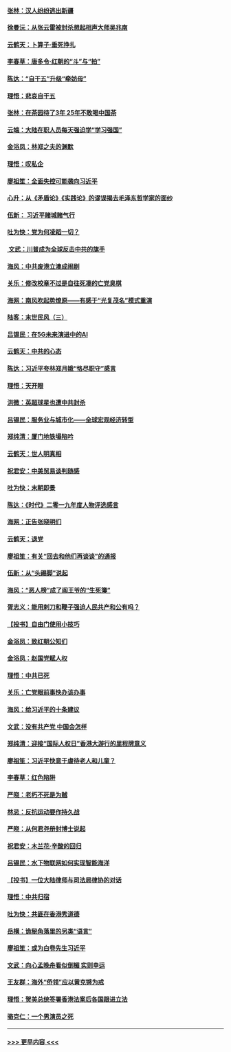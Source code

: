 #### [张林：汉人纷纷逃出新疆](../pages/nsc993/n11743530.md?t=12250811) 
#### [徐曼沅：从张云雷被封杀想起相声大师吴兆南](../pages/nsc993/n11741816.md?t=12250811) 
#### [云鹤天：卜算子‧垂死挣扎](../pages/nsc993/n11739956.md?t=12250811) 
#### [李春草：唐多令‧红朝的“斗”与“拍”](../pages/nsc993/n11739830.md?t=12250811) 
#### [陈达：“自干五”升级“牵妨母”](../pages/nsc993/n11739724.md?t=12250811) 
#### [理悟：悲哀自干五](../pages/nsc993/n11739547.md?t=12250811) 
#### [张林：在茶园待了3年 25年不敢喝中国茶](../pages/nsc993/n11739240.md?t=12250811) 
#### [云端：大陆在职人员每天强迫学“学习强国”](../pages/nsc993/n11738735.md?t=12250811) 
#### [金浴凤：林郑之夫的渊默](../pages/nsc993/n11737735.md?t=12250811) 
#### [理悟：叹私企](../pages/nsc993/n11737715.md?t=12250811) 
#### [廖祖笙：全面失控可能袭向习近平](../pages/nsc993/n11737704.md?t=12250811) 
#### [心升：从《矛盾论》《实践论》的谬误揭去毛泽东哲学家的面纱](../pages/nsc993/n11736962.md?t=12250811) 
#### [伍新： 习近平赌城赌气行](../pages/nsc993/n11736929.md?t=12250811) 
#### [吐为快：党为何凌蹈一切？](../pages/nsc993/n11736915.md?t=12250811) 
#### [ 文武：川普成为全球反击中共的旗手](../pages/nsc993/n11736882.md?t=12250811) 
#### [海风：中共废港立澳成闹剧](../pages/nsc993/n11735857.md?t=12250811) 
#### [关乐：修改校章不过是自往死凑的亡党臭棋](../pages/nsc993/n11735097.md?t=12250811) 
#### [海网：南风吹起势燎原——有感于“光复茂名”模式重演](../pages/nsc993/n11732308.md?t=12250811) 
#### [陆客：末世民风（三）](../pages/nsc993/n11732211.md?t=12250811) 
#### [吕锡民：在5G未来演进中的AI](../pages/nsc993/n11730010.md?t=12250811) 
#### [云鹤天：中共的心态](../pages/nsc993/n11729906.md?t=12250811) 
#### [陈达：习近平夸林郑月娥“恪尽职守”感言](../pages/nsc993/n11729881.md?t=12250811) 
#### [理悟：天开眼](../pages/nsc993/n11729699.md?t=12250811) 
#### [洪微：英超球星也遭中共封杀](../pages/nsc993/n11727243.md?t=12250811) 
#### [吕锡民：服务业与城市化——全球宏观经济转型](../pages/nsc993/n11725845.md?t=12250811) 
#### [郑纯清：厦门地铁塌陷吟](../pages/nsc993/n11725813.md?t=12250811) 
#### [云鹤天：世人明真相](../pages/nsc993/n11725621.md?t=12250811) 
#### [祝君安：中美贸易谈判随感](../pages/nsc993/n11725609.md?t=12250811) 
#### [吐为快：末朝即景](../pages/nsc993/n11723365.md?t=12250811) 
#### [陈达：《时代》二零一九年度人物评选感言](../pages/nsc993/n11723337.md?t=12250811) 
#### [海网：正告张晓明们](../pages/nsc993/n11723228.md?t=12250811) 
#### [云鹤天：退党](../pages/nsc993/n11723056.md?t=12250811) 
#### [廖祖笙：有关“回去和他们再谈谈”的通报](../pages/nsc993/n11722442.md?t=12250811) 
#### [伍新：从“头踢脚”说起](../pages/nsc993/n11722429.md?t=12250811) 
#### [海风：“恶人榜”成了阎王爷的“生死簿”](../pages/nsc993/n11722272.md?t=12250811) 
#### [胥志义：能用剌刀和鞭子强迫人民共产和公有吗？](../pages/nsc993/n11720569.md?t=12250811) 
#### [【投书】自由门使用小技巧](../pages/nsc993/n11720180.md?t=12250811) 
#### [金浴凤：致红朝公知们](../pages/nsc993/n11720563.md?t=12250811) 
#### [金浴凤：赵国党赋人权](../pages/nsc993/n11720533.md?t=12250811) 
#### [理悟：中共已死](../pages/nsc993/n11720233.md?t=12250811) 
#### [关乐：亡党眼前事快办该办事](../pages/nsc993/n11719160.md?t=12250811) 
#### [海风：给习近平的十条建议](../pages/nsc993/n11717616.md?t=12250811) 
#### [文武：没有共产党 中国会怎样](../pages/nsc993/n11717584.md?t=12250811) 
#### [郑纯清：迎接“国际人权日”香港大游行的里程牌意义](../pages/nsc993/n11717417.md?t=12250811) 
#### [廖祖笙：习近平快意于虐待老人和儿童？](../pages/nsc993/n11715313.md?t=12250811) 
#### [李春草：红色陷阱](../pages/nsc993/n11715029.md?t=12250811) 
#### [严晓：老朽不死是为贼](../pages/nsc993/n11712910.md?t=12250811) 
#### [林忌：反抗运动要作持久战](../pages/nsc993/n11712623.md?t=12250811) 
#### [严晓：从何君尧册封博士说起](../pages/nsc993/n11712465.md?t=12250811) 
#### [祝君安：木兰花·辛酸的回归](../pages/nsc993/n11712381.md?t=12250811) 
#### [吕锡民：水下物联网如何实现智能海洋](../pages/nsc993/n11711158.md?t=12250811) 
#### [【投书】一位大陆律师与司法局律协的对话](../pages/nsc993/n11709675.md?t=12250811) 
#### [理悟：中共归宿](../pages/nsc993/n11710059.md?t=12250811) 
#### [吐为快：共匪在香港秀道德](../pages/nsc993/n11709979.md?t=12250811) 
#### [岳横：诡秘角落里的另类“语言”](../pages/nsc993/n11709792.md?t=12250811) 
#### [廖祖笙：或为白卷先生习近平](../pages/nsc993/n11708330.md?t=12250811) 
#### [文武：向心孟晚舟看似倒楣 实则幸运](../pages/nsc993/n11708236.md?t=12250811) 
#### [王友群：海外“侨领”应以黄克锵为戒](../pages/nsc993/n11706176.md?t=12250811) 
#### [理悟：贺美总统签署香港法案后各国跟进立法](../pages/nsc993/n11706853.md?t=12250811) 
#### [骆克仁：一个男演员之死](../pages/nsc993/n11706677.md?t=12250811) 

----
#### [ >>> 更早内容 <<< ](../indexes/nsc993-earlier.md)
